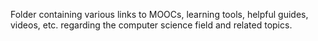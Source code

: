 Folder containing various links to MOOCs, learning tools, helpful guides, videos, etc. regarding the computer science field and related topics.
